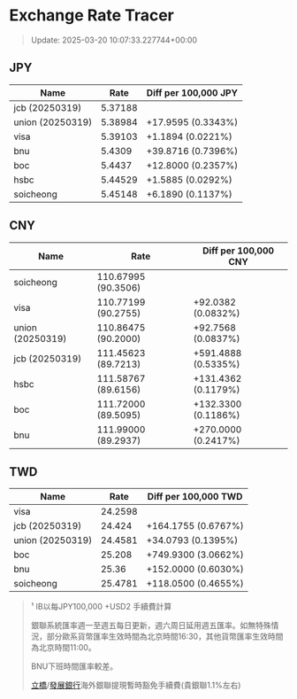 # Exchange Rate Tracer

> Update: 2025-03-20 10:07:33.227744+00:00

## JPY

| Name             |    Rate | Diff per 100,000 JPY   |
|------------------|---------|------------------------|
| jcb (20250319)   | 5.37188 |                        |
| union (20250319) | 5.38984 | +17.9595 (0.3343%)     |
| visa             | 5.39103 | +1.1894 (0.0221%)      |
| bnu              | 5.4309  | +39.8716 (0.7396%)     |
| boc              | 5.4437  | +12.8000 (0.2357%)     |
| hsbc             | 5.44529 | +1.5885 (0.0292%)      |
| soicheong        | 5.45148 | +6.1890 (0.1137%)      |

## CNY

| Name             | Rate                | Diff per 100,000 CNY   |
|------------------|---------------------|------------------------|
| soicheong        | 110.67995	(90.3506) |                        |
| visa             | 110.77199	(90.2755) | +92.0382 (0.0832%)     |
| union (20250319) | 110.86475	(90.2000) | +92.7568 (0.0837%)     |
| jcb (20250319)   | 111.45623	(89.7213) | +591.4888 (0.5335%)    |
| hsbc             | 111.58767	(89.6156) | +131.4362 (0.1179%)    |
| boc              | 111.72000	(89.5095) | +132.3300 (0.1186%)    |
| bnu              | 111.99000	(89.2937) | +270.0000 (0.2417%)    |

## TWD

| Name             |    Rate | Diff per 100,000 TWD   |
|------------------|---------|------------------------|
| visa             | 24.2598 |                        |
| jcb (20250319)   | 24.424  | +164.1755 (0.6767%)    |
| union (20250319) | 24.4581 | +34.0793 (0.1395%)     |
| boc              | 25.208  | +749.9300 (3.0662%)    |
| bnu              | 25.36   | +152.0000 (0.6030%)    |
| soicheong        | 25.4781 | +118.0500 (0.4655%)    |


> ¹ IB以每JPY100,000 +USD2 手續費計算
>
> 銀聯系統匯率週一至週五每日更新，週六周日延用週五匯率。如無特殊情況，部分歐系貨幣匯率生效時間為北京時間16:30，其他貨幣匯率生效時間為北京時間11:00。
>
> BNU下班時間匯率較差。
>
> [立橋](https://www.wlbank.com.mo/uploads/ueditor/file/20181211/1544536513900230.pdf)/[發展銀行](https://www.mdb.com.mo/Service_Charges_20230728.pdf)海外銀聯提現暫時豁免手續費(貴銀聯1.1%左右)

